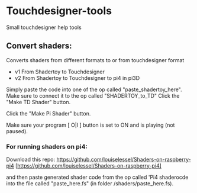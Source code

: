 # Touchdesigner-tools
Small touchdesigner help tools


## Convert shaders:
Converts shaders from different formats to or from touchdesigner format
- v1 From Shadertoy to Touchdesigner
- v2 From Shadertoy to Touchdesigner to pi4 in pi3D

Simply paste the code into one of the op called "paste_shadertoy_here". 
Make sure to connect it to the op called "SHADERTOY_to_TD"
Click the "Make TD Shader" button.

Click the "Make Pi Shader" button.

Make sure your program [ O|I ] button is set to ON and is playing (not paused).


### For running shaders on pi4: 
Download this repo: https://github.com/louiselessel/Shaders-on-raspberry-pi4 [https://github.com/louiselessel/Shaders-on-raspberry-pi4]

and then paste generated shader code from the op called 'Pi4 shaderocde into the file called "paste_here.fs" (in folder /shaders/paste_here.fs).
